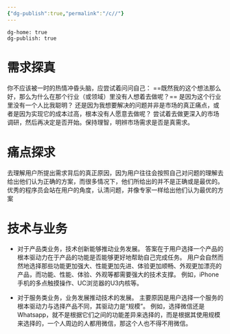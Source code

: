 ```yaml
---
{"dg-publish":true,"permalink":"/c//"}
---
```



```
dg-home: true
dg-publish: true
```

# 需求探真

你不应该被一时的热情冲昏头脑，应尝试着问问自己：
==既然我的这个想法那么好，那么为什么在那个行业（或领域）里没有人想着去做呢？==
是因为这个行业里没有一个人比我聪明？
还是因为我想要解决的问题并非是市场的真正痛点，或者是因为实现它的成本过高，根本没有人愿意去做呢？
尝试着去做更深入的市场调研，然后再决定是否开始。保持理智，明辨市场需求是否是真需求。

# 痛点探求

去理解用户所提出需求背后的真正原因，因为用户往往会按照自己对问题的理解去给出他们认为正确的方案，而很多情况下，他们所给出的并不是正确或是最优的。
优秀的程序员会站在用户的角度，认清问题，并像专家一样给出他们认为最优的方案

# 技术与业务

- 对于产品类业务，技术创新能够推动业务发展。
答案在于用户选择一个产品的根本驱动力在于产品的功能是否能够更好地帮助自己完成任务。
用户会自然而然地选择那些功能更加强大、性能更加先进、体验更加顺畅、外观更加漂亮的产品，而功能、性能、体验、外观等都需要强大的技术支撑。
例如，iPhone手机的多点触摸操作、UC浏览器的U3内核等。

- 对于服务类业务，业务发展推动技术的发展。
主要原因是用户选择一个服务的根本驱动力与选择产品不同，其驱动力是“规模”。
例如，选择微信还是Whatsapp，就不是根据它们之间的功能差异来选择的，而是根据其使用规模来选择的，一个人周边的人都用微信，那这个人也不得不用微信。
